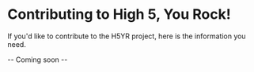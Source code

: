 # Contributing to High 5, You Rock!
If you'd like to contribute to the H5YR project, here is the information you need. 

-- Coming soon -- 
